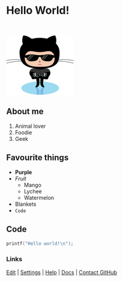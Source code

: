 # Hello World!

&nbsp;

![Octocat](octocatSmall.png)

## About me
1. Animal lover
2. Foodie
3. Geek

## Favourite things
- **Purple**
- _Fruit_
  - Mango
  - Lychee
  - Watermelon
- Blankets
- `Code` 

## Code

```cpp
printf("Hello world!\n");
```

### Links

[Edit](https://github.com/christinetong/www/edit/main/index.md) | [Settings](https://github.com/christinetong/www/settings) | [Help](https://guides.github.com/features/mastering-markdown) | [Docs](https://docs.github.com/categories/github-pages-basics/) | [Contact GitHub](https://github.com/contact)


